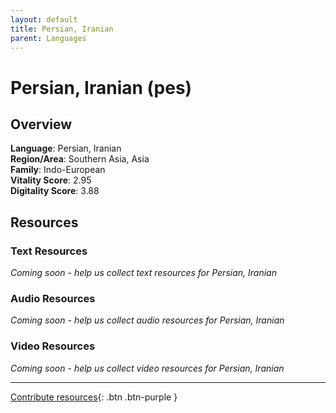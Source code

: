 ```yaml
---
layout: default
title: Persian, Iranian
parent: Languages
---
```


# Persian, Iranian (pes)

## Overview

**Language**: Persian, Iranian  
**Region/Area**: Southern Asia, Asia  
**Family**: Indo-European  
**Vitality Score**: 2.95  
**Digitality Score**: 3.88  

## Resources

### Text Resources
*Coming soon - help us collect text resources for Persian, Iranian*

### Audio Resources
*Coming soon - help us collect audio resources for Persian, Iranian*

### Video Resources
*Coming soon - help us collect video resources for Persian, Iranian*

---

[Contribute resources](https://fairtrain.github.io/){: .btn .btn-purple }
